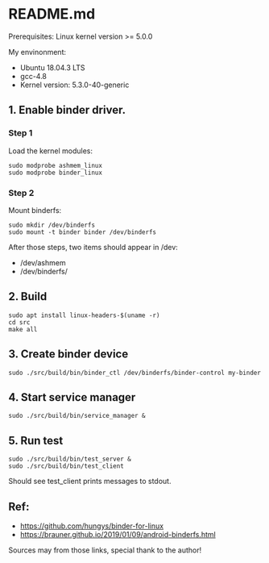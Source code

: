 # README.md

Prerequisites: Linux kernel version >= 5.0.0

My envinonment: 

* Ubuntu 18.04.3 LTS
* gcc-4.8
* Kernel version: 5.3.0-40-generic

## 1. Enable binder driver.

### Step 1

Load the kernel modules:

```
sudo modprobe ashmem_linux
sudo modprobe binder_linux
```

### Step 2

Mount binderfs:

```
sudo mkdir /dev/binderfs
sudo mount -t binder binder /dev/binderfs
```

After those steps, two items should appear in /dev:

* /dev/ashmem
* /dev/binderfs/

## 2. Build

```
sudo apt install linux-headers-$(uname -r)
cd src
make all
```

## 3. Create binder device

```
sudo ./src/build/bin/binder_ctl /dev/binderfs/binder-control my-binder
```

## 4. Start service manager  

```
sudo ./src/build/bin/service_manager &
```

## 5. Run test

```
sudo ./src/build/bin/test_server &
sudo ./src/build/bin/test_client
```

Should see test_client prints messages to stdout.

## Ref:

* https://github.com/hungys/binder-for-linux
* https://brauner.github.io/2019/01/09/android-binderfs.html

Sources may from those links, special thank to the author!  
